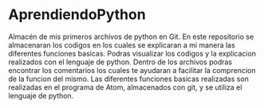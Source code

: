 # AprendiendoPython
Almacén de mis primeros archivos de python en Git.
En este repositorio se almacenaran los codigos en los cuales se explicaran a mi manera las diferentes funciones basicas.
Podras visualizar los codigos y la explicacion realizados con el lenguaje de python.
Dentro de los archivos podras encontrar los comentarios los cuales te ayudaran a facilitar la comprencion de la funcion del mismo.
Las diferentes funciones basicas realizadas son realizadas en el programa de Atom, almacenados con git, y se utiliza el lenguaje de python.

